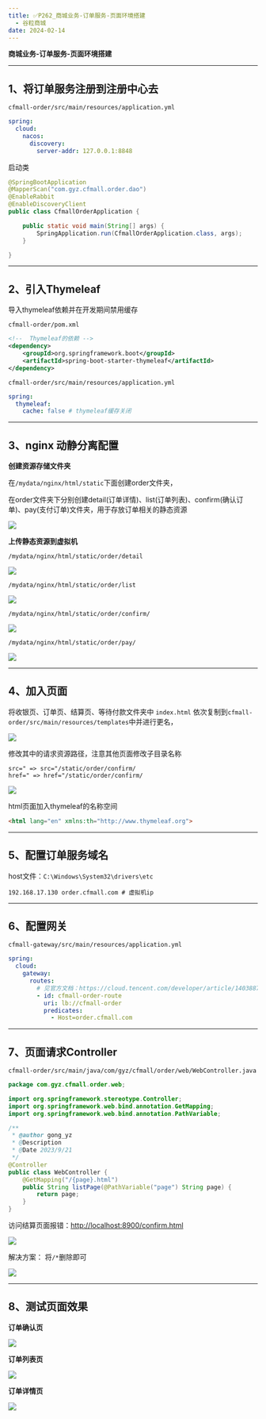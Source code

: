 ```yaml
---
title: ✅P262_商城业务-订单服务-页面环境搭建
  - 谷粒商城
date: 2024-02-14
---
```


<!-- more -->

**商城业务-订单服务-页面环境搭建**

---

## 1、将订单服务注册到注册中心去

`cfmall-order/src/main/resources/application.yml`

```yaml
spring:
  cloud:
    nacos:
      discovery:
        server-addr: 127.0.0.1:8848
```

启动类

```java
@SpringBootApplication
@MapperScan("com.gyz.cfmall.order.dao")
@EnableRabbit
@EnableDiscoveryClient
public class CfmallOrderApplication {

    public static void main(String[] args) {
        SpringApplication.run(CfmallOrderApplication.class, args);
    }

}
```

---

## 2、引入Thymeleaf
导入thymeleaf依赖并在开发期间禁用缓存

`cfmall-order/pom.xml`

```xml
<!--  Thymeleaf的依赖 -->
<dependency>
    <groupId>org.springframework.boot</groupId>
    <artifactId>spring-boot-starter-thymeleaf</artifactId>
</dependency>
```

`cfmall-order/src/main/resources/application.yml`

```yaml
spring:
  thymeleaf:
    cache: false # thymeleaf缓存关闭
```

---

## 3、nginx 动静分离配置

**创建资源存储文件夹**

在`/mydata/nginx/html/static`下面创建order文件夹，

在order文件夹下分别创建detail(订单详情)、list(订单列表)、confirm(确认订单)、pay(支付订单)文件夹，用于存放订单相关的静态资源

![](https://cfmall-hello.oss-cn-beijing.aliyuncs.com/img/202309/202309261321457.png#id=YdJyf&originHeight=124&originWidth=591&originalType=binary&ratio=1&rotation=0&showTitle=false&status=done&style=none&title=)

**上传静态资源到虚拟机**

`/mydata/nginx/html/static/order/detail`

![](https://cfmall-hello.oss-cn-beijing.aliyuncs.com/img/202309/202309261323339.png#id=P39w6&originHeight=328&originWidth=1129&originalType=binary&ratio=1&rotation=0&showTitle=false&status=done&style=none&title=)

`/mydata/nginx/html/static/order/list`

![](https://cfmall-hello.oss-cn-beijing.aliyuncs.com/img/202309/202309261324727.png#id=ZNAmW&originHeight=312&originWidth=1058&originalType=binary&ratio=1&rotation=0&showTitle=false&status=done&style=none&title=)

`/mydata/nginx/html/static/order/confirm/`

![](https://cfmall-hello.oss-cn-beijing.aliyuncs.com/img/202309/202309261325593.png#id=Ys6Ia&originHeight=215&originWidth=1059&originalType=binary&ratio=1&rotation=0&showTitle=false&status=done&style=none&title=)

`/mydata/nginx/html/static/order/pay/`

![](https://cfmall-hello.oss-cn-beijing.aliyuncs.com/img/202309/202309261326553.png#id=MeieR&originHeight=190&originWidth=1040&originalType=binary&ratio=1&rotation=0&showTitle=false&status=done&style=none&title=)

---

## 4、加入页面

将收银页、订单页、结算页、等待付款文件夹中 `index.html` 依次复制到`cfmall-order/src/main/resources/templates`中并进行更名，

![](https://cfmall-hello.oss-cn-beijing.aliyuncs.com/img/202309/202309261332262.png#id=oUMYN&originHeight=423&originWidth=364&originalType=binary&ratio=1&rotation=0&showTitle=false&status=done&style=none&title=)

修改其中的请求资源路径，注意其他页面修改子目录名称

```
src=" => src="/static/order/confirm/
href=" => href="/static/order/confirm/
```

![](https://cfmall-hello.oss-cn-beijing.aliyuncs.com/img/202309/202309261336312.png#id=Q6Czi&originHeight=485&originWidth=951&originalType=binary&ratio=1&rotation=0&showTitle=false&status=done&style=none&title=)

html页面加入thymeleaf的名称空间

```html
<html lang="en" xmlns:th="http://www.thymeleaf.org">
```

---

## 5、配置订单服务域名

host文件：`C:\Windows\System32\drivers\etc`

```
192.168.17.130 order.cfmall.com # 虚拟机ip
```

---

## 6、配置网关

`cfmall-gateway/src/main/resources/application.yml`

```yaml
spring:
  cloud:
    gateway:
      routes:
        # 见官方文档：https://cloud.tencent.com/developer/article/1403887
        - id: cfmall-order-route
          uri: lb://cfmall-order
          predicates:
            - Host=order.cfmall.com
```

---

## 7、页面请求Controller

`cfmall-order/src/main/java/com/gyz/cfmall/order/web/WebController.java`

```java
package com.gyz.cfmall.order.web;

import org.springframework.stereotype.Controller;
import org.springframework.web.bind.annotation.GetMapping;
import org.springframework.web.bind.annotation.PathVariable;

/**
 * @author gong_yz
 * @Description
 * @Date 2023/9/21
 */
@Controller
public class WebController {
    @GetMapping("/{page}.html")
    public String listPage(@PathVariable("page") String page) {
        return page;
    }
}
```

访问结算页面报错：[http://localhost:8900/confirm.html](http://localhost:8900/confirm.html)

![](https://cfmall-hello.oss-cn-beijing.aliyuncs.com/img/202309/202309261129386.png#id=AP2SH&originHeight=572&originWidth=1864&originalType=binary&ratio=1&rotation=0&showTitle=false&status=done&style=none&title=)

解决方案： 将`/*`删除即可

![](https://cfmall-hello.oss-cn-beijing.aliyuncs.com/img/202309/202309261130796.png#id=To8La&originHeight=609&originWidth=1531&originalType=binary&ratio=1&rotation=0&showTitle=false&status=done&style=none&title=)

---

## 8、测试页面效果
**订单确认页**

![](https://cfmall-hello.oss-cn-beijing.aliyuncs.com/img/202401/3c1899b1d553a4e7300007dbabcaeeb0.png#id=C0Fm1&originHeight=620&originWidth=1109&originalType=binary&ratio=1&rotation=0&showTitle=false&status=done&style=none&title=)

**订单列表页**

![](https://cfmall-hello.oss-cn-beijing.aliyuncs.com/img/202401/b80da1a3d4ce3996b0c946fe7b5bbc87.png#id=eLxcg&originHeight=550&originWidth=1191&originalType=binary&ratio=1&rotation=0&showTitle=false&status=done&style=none&title=)

**订单详情页**

![](https://cfmall-hello.oss-cn-beijing.aliyuncs.com/img/202401/510d8fcdd72f55c35664eff4f354406b.png#id=bI8xA&originHeight=561&originWidth=1155&originalType=binary&ratio=1&rotation=0&showTitle=false&status=done&style=none&title=)

